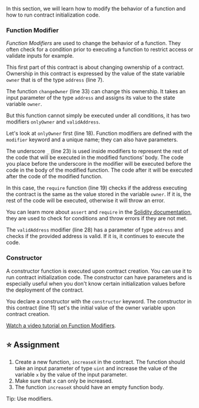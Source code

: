 In this section, we will learn how to modify the behavior of a function and how to run contract initialization code. 

### Function Modifier
*Function Modifiers* are used to change the behavior of a function. They often check for a condition prior to executing a function to restrict access or validate inputs for example.

This first part of this contract is about changing ownership of a contract. Ownership in this contract is expressed by the value of the state variable `owner` that is of the type `address` (line 7).

The function `changeOwner` (line 33) can change this ownership. It takes an input parameter of the type `address` and assigns its value to the state variable `owner`.

But this function cannot simply be executed under all conditions, it has two modifiers `onlyOwner` and `validAddress`.

Let's look at `onlyOwner` first (line 18). 
Function modifiers are defined with the `modifier` keyword and a unique name; they can also have parameters. 

The underscore `_` (line 23) is used inside modifiers to represent the rest of the code that will be executed in the modified functions’ body.
The code you place before the underscore in the modifier will be executed before the code in the body of the modified function. The code after it will be executed after the code of the modified function.

In this case, the `require` function (line 19) checks if the address executing the contract is the same as the value stored in the variable `owner`. If it is, the rest of the code will be executed, otherwise it will throw an error. 

You can learn more about `assert` and `require` in the <a href="https://docs.soliditylang.org/en/latest/control-structures.html#error-handling-assert-require-revert-and-exceptions" target="_blank">Solidity documentation</a>, they are used to check for conditions and throw errors if they are not met. 

The `validAddress` modifier (line 28) has a parameter of type `address` and checks if the provided address is valid. If it is, it continues to execute the code.

### Constructor
A constructor function is executed upon contract creation. You can use it to run contract initialization code. The constructor can have parameters and is especially useful when you don't know certain initialization values before the deployment of the contract. 

You declare a constructor with the `constructor` keyword. The constructor in this contract (line 11) set's the initial value of the owner variable upon contract creation.

<a href="https://www.youtube.com/watch?v=b6FBWsz7VaI" target="_blank">Watch a video tutorial on Function Modifiers</a>.

## ⭐️ Assignment
1. Create a new function, `increaseX` in the contract. The function should take an input parameter of type `uint` and increase the value of the variable `x` by the value of the input parameter.
2. Make sure that x can only be increased.
3. The function `increaseX` should have an empty function body.

Tip: Use modifiers.